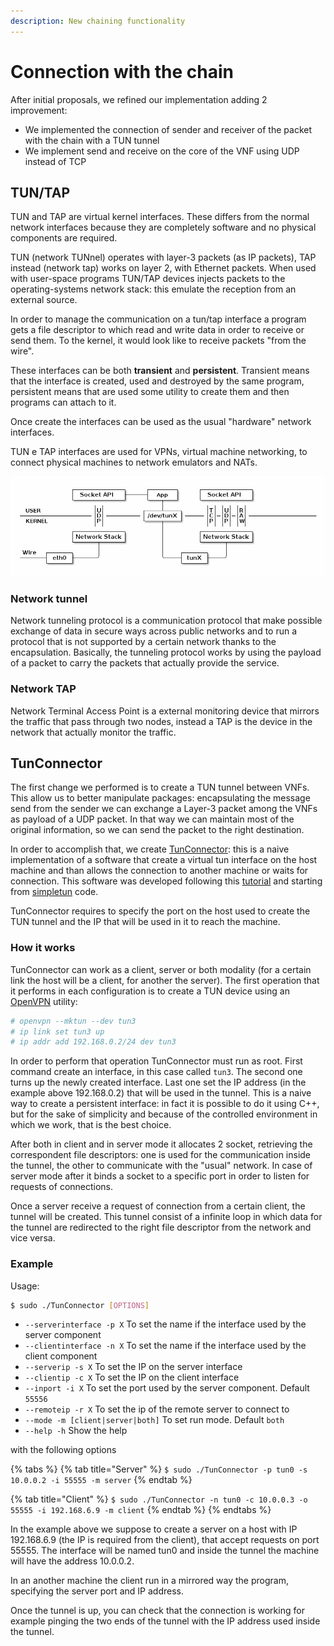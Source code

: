 ```yaml
---
description: New chaining functionality
---
```


# Connection with the chain

After initial proposals, we refined our implementation adding 2 improvement:

* We implemented the connection of sender and receiver of the packet with the chain with a TUN tunnel
* We implement send and receive on the core of the VNF using UDP instead of TCP

## TUN/TAP

TUN and TAP are virtual kernel interfaces. These differs from the normal network interfaces because they are completely software and no physical components are required. 

TUN \(network TUNnel\) operates with layer-3 packets \(as IP packets\), TAP instead \(network tap\) works on layer 2, with Ethernet packets. When used with user-space programs TUN/TAP devices injects packets to the operating-systems network stack: this emulate the reception from an external source. 

In order to manage the communication on a tun/tap interface a program gets a file descriptor to which read and write data in order to receive or send them. To the kernel, it would look like to receive packets "from the wire".

These interfaces can be both **transient** and **persistent**. Transient means that the interface is created, used and destroyed by the same program, persistent means that are used some utility to create them and then programs can attach to it.

Once create the interfaces can be used as the usual "hardware" network interfaces. 

TUN e TAP interfaces are used for VPNs, virtual machine networking, to connect physical machines to network emulators and NATs. 

![TUN interface representation](.gitbook/assets/tun.png)

### Network tunnel

Network tunneling protocol is a communication protocol that make possible exchange of data in secure ways across public networks and to run a protocol that is not supported by a certain network thanks to the encapsulation. Basically, the tunneling protocol works by using the payload of a packet to carry the packets that actually provide the service. 

### Network TAP

Network Terminal Access Point is a external monitoring device that mirrors the traffic that pass through two nodes, instead a TAP is the device in the network that actually monitor the traffic. 

## TunConnector

The first change we performed is to create a TUN tunnel between VNFs. This allow us to better manipulate packages: encapsulating the message send from the sender we can exchange a Layer-3 packet among the VNFs as payload of a UDP packet. In that way we can maintain most of the original information, so we can send the packet to the right destination.

In order to accomplish that, we create [TunConnector](https://github.com/Augugrumi/TunConnector): this is a naive implementation of a software that create a virtual tun interface on the host machine and than allows the connection to another machine or waits for connection. This software was developed following this [tutorial](https://backreference.org/2010/03/26/tuntap-interface-tutorial/) and starting from [simpletun](https://github.com/gregnietsky/simpletun) code.

TunConnector requires to specify the port on the host used to create the TUN tunnel and the IP that will be used in it to reach the machine.

### How it works

TunConnector can work as a client, server or both modality \(for a certain link the host will be a client, for another the server\). The first operation that it performs in each configuration is to create a TUN device using an [OpenVPN](https://openvpn.net/) utility:

```bash
# openvpn --mktun --dev tun3
# ip link set tun3 up
# ip addr add 192.168.0.2/24 dev tun3
```

In order to perform that operation TunConnector must run as root. First command create an interface, in this case called `tun3`. The second one turns up the newly created interface. Last one set the IP address \(in the example above 192.168.0.2\) that will be used in the tunnel. This is a naive way to create a persistent interface: in fact it is possible to do it using C++, but for the sake of simplicity and because of the controlled environment in which we work, that is the best choice.

After both in client and in server mode it allocates 2 socket, retrieving the correspondent file descriptors: one is used for the communication inside the tunnel, the other to communicate with the "usual" network. In case of server mode after it binds a socket to a specific port in order to listen for requests of connections. 

Once a server receive a request of connection from a certain client, the tunnel will be created. This tunnel consist of a infinite loop in which data for the tunnel are redirected to the right file descriptor from the network and vice versa.

### Example

Usage:

```bash
$ sudo ./TunConnector [OPTIONS]
```

* `--serverinterface -p X` To set the name if the interface used by the server component
* `--clientinterface -n X` To set the name if the interface used by the client component
* `--serverip -s X` To set the IP on the server interface
* `--clientip -c X` To set the IP on the client interface
* `--inport -i X` To set the port used by the server component. Default `55556`
* `--remoteip -r X` To set the ip of the remote server to connect to
* `--mode -m [client|server|both]` To set run mode. Default `both`
* `--help -h` Show the help



with the following options

{% tabs %}
{% tab title="Server" %}
`$ sudo ./TunConnector -p tun0 -s 10.0.0.2 -i 55555 -m server`
{% endtab %}

{% tab title="Client" %}
`$ sudo ./TunConnector -n tun0 -c 10.0.0.3 -o 55555 -i 192.168.6.9 -m client`
{% endtab %}
{% endtabs %}

In the example above we suppose to create a server on a host with IP 192.168.6.9 \(the IP is required from the client\), that accept requests on port 55555. The interface will be named tun0 and inside the tunnel the machine will have the address 10.0.0.2.

In an another machine the client run in a mirrored way the program, specifying the server port and IP address.

Once the tunnel is up, you can check that the connection is working for example pinging the two ends of the tunnel with the IP address used inside the tunnel.  

